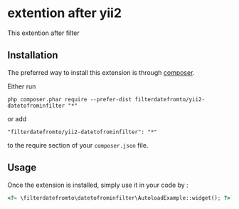 extention after yii2 
=====================
This extention after filter

Installation
------------

The preferred way to install this extension is through [composer](http://getcomposer.org/download/).

Either run

```
php composer.phar require --prefer-dist filterdatefromto/yii2-datetofrominfilter "*"
```

or add

```
"filterdatefromto/yii2-datetofrominfilter": "*"
```

to the require section of your `composer.json` file.


Usage
-----

Once the extension is installed, simply use it in your code by  :

```php
<?= \filterdatefromto\datetofrominfilter\AutoloadExample::widget(); ?>```